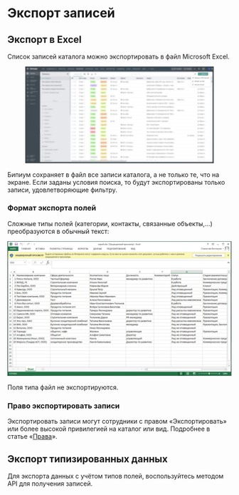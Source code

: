 # Экспорт записей

## Экспорт в Excel

Список записей каталога можно экспортировать в файл Microsoft Excel.

<figure><img src=".gitbook/assets/4. Excel (1).jpg" alt=""><figcaption></figcaption></figure>

Бипиум сохраняет в файл все записи каталога, а не только те, что на экране. Если заданы условия поиска, то будут экспортированы только записи, удовлетворяющие фильтру.

### Формат экспорта полей

Сложные типы полей (категории, контакты, связанные объекты,...) преобразуются в обычный текст:

![](.gitbook/assets/catalog-export-excel.jpg)

Поля типа файл не экспортируются.

### Право экспортировать записи

Экспортировать записи могут сотрудники с правом «Экспортировать» или более высокой привилегией на каталог или вид. Подробнее в статье «[Права](https://github.com/bpium/bpium-documentation/tree/3eee69fa93775fc88bf609ca5696e1f9581d33fa/policy.html)».

## Экспорт типизированных данных

Для экспорта данных с учётом типов полей, воспользуйтесь методом API для получения записей.
